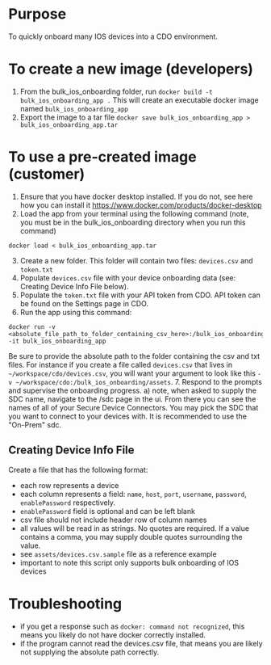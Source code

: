 # Purpose
To quickly onboard many IOS devices into a CDO environment.

# To create a new image (developers)
1. From the bulk_ios_onboarding folder, run `docker build -t bulk_ios_onboarding_app .` This will create an executable docker image named `bulk_ios_onboarding_app`
2. Export the image to a tar file `docker save bulk_ios_onboarding_app > bulk_ios_onboarding_app.tar`

# To use a pre-created image (customer)
1. Ensure that you have docker desktop installed. If you do not, see here how you can install it https://www.docker.com/products/docker-desktop
2. Load the app from your terminal using the following command (note, you must be in the bulk_ios_onboarding directory when you run this command)
```
docker load < bulk_ios_onboarding_app.tar
``` 
3. Create a new folder. This folder will contain two files: `devices.csv` and `token.txt`
4. Populate `devices.csv` file with your device onboarding data (see: Creating Device Info File below). 
5. Populate the `token.txt` file with your API token from CDO. API token can be found on the Settings page in CDO.
6. Run the app using this command:
```
docker run -v <absolute_file_path_to_folder_containing_csv_here>:/bulk_ios_onboarding/assets -it bulk_ios_onboarding_app
```
Be sure to provide the absolute path to the folder containing the csv and txt files. For instance if you create a file called `devices.csv` that lives in `~/workspace/cdo/devices.csv`, you will want your argument to look like this `-v ~/workspace/cdo:/bulk_ios_onboarding/assets`. 
7. Respond to the prompts and supervise the onboarding progress. 
  a) note, when asked to supply the SDC name, navigate to the /sdc page in the ui. From there you can see the names of all of your Secure Device Connectors. You may pick the SDC that you want to connect to your devices with. It is recommended to use the "On-Prem" sdc.

## Creating Device Info File
Create a file that has the following format:
- each row represents a device
- each column represents a field: `name`, `host`, `port`, `username`, `password`, `enablePassword` respectively.
- `enablePassword` field is optional and can be left blank
- csv file should not include header row of column names
- all values will be read in as strings. No quotes are required. If a value contains a comma, you may supply double quotes surrounding the value.
- see `assets/devices.csv.sample` file as a reference example
- important to note this script only supports bulk onboarding of IOS devices

# Troubleshooting
- if you get a response such as `docker: command not recognized`, this means you likely do not have docker correctly installed. 
- if the program cannot read the devices.csv file, that means you are likely not supplying the absolute path correctly. 

